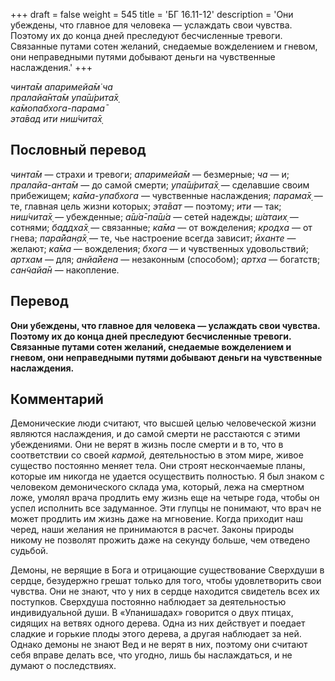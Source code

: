 +++
draft = false
weight = 545
title = 'БГ 16.11-12'
description = 'Они убеждены, что главное для человека — услаждать свои чувства. Поэтому их до конца дней преследуют бесчисленные тревоги. Связанные путами сотен желаний, снедаемые вожделением и гневом, они неправедными путями добывают деньги на чувственные наслаждения.'
+++

_чинта̄м апаримейа̄м̇ ча  
пралайа̄нта̄м упа̄ш́рита̄х̣  
ка̄мопабхога-парама̄  
эта̄вад ити ниш́чита̄х̣_

## Пословный перевод

_чинта̄м_ — страхи и тревоги; _апаримейа̄м_ — безмерные; _ча_ — и; _пралайа_\-_анта̄м_ — до самой смерти; _упа̄ш́рита̄х̣_ — сделавшие своим прибежищем; _ка̄ма_\-_упабхога_ — чувственные наслаждения; _парама̄х̣_ — те, главная цель жизни которых; _эта̄ват_ — поэтому; _ити_ — так; _ниш́чита̄х̣_ — убежденные; _а̄ш́а̄_\-_па̄ш́а_ — сетей надежды; _ш́атаих̣_ — сотнями; _баддха̄х̣_ — связанные; _ка̄ма_ — от вожделения; _кродха_ — от гнева; _пара̄йан̣а̄х̣_ — те, чье настроение всегда зависит; _ӣханте_ — желают; _ка̄ма_ — вожделения; _бхога_ — и чувственных удовольствий; _артхам_ — для; _анйа̄йена_ — незаконным (способом); _артха_ — богатств; _сан̃чайа̄н_ — накопление.

## Перевод

**Они убеждены, что главное для человека — услаждать свои чувства. Поэтому их до конца дней преследуют бесчисленные тревоги. Связанные путами сотен желаний, снедаемые вожделением и гневом, они неправедными путями добывают деньги на чувственные наслаждения.**

## Комментарий

Демонические люди считают, что высшей целью человеческой жизни являются наслаждения, и до самой смерти не расстаются с этими убеждениями. Они не верят в жизнь после смерти и в то, что в соответствии со своей _кармой,_ деятельностью в этом мире, живое существо постоянно меняет тела. Они строят нескончаемые планы, которые им никогда не удается осуществить полностью. Я был знаком с человеком демонического склада ума, который, лежа на смертном ложе, умолял врача продлить ему жизнь еще на четыре года, чтобы он успел исполнить все задуманное. Эти глупцы не понимают, что врач не может продлить им жизнь даже на мгновение. Когда приходит наш черед, наши желания не принимаются в расчет. Законы природы никому не позволят прожить даже на секунду больше, чем отведено судьбой.

Демоны, не верящие в Бога и отрицающие существование Сверхдуши в сердце, безудержно грешат только для того, чтобы удовлетворить свои чувства. Они не знают, что у них в сердце находится свидетель всех их поступков. Сверхдуша постоянно наблюдает за деятельностью индивидуальной души. В «Упанишадах» говорится о двух птицах, сидящих на ветвях одного дерева. Одна из них действует и поедает сладкие и горькие плоды этого дерева, а другая наблюдает за ней. Однако демоны не знают Вед и не верят в них, поэтому они считают себя вправе делать все, что угодно, лишь бы наслаждаться, и не думают о последствиях.
